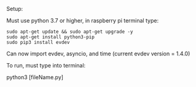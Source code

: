 Setup:

  Must use python 3.7 or higher, in raspberry pi terminal type:
  
    sudo apt-get update && sudo apt-get upgrade -y
    sudo apt-get install python3-pip
    sudo pip3 install evdev
    
Can now import evdev, asyncio, and time (current evdev version = 1.4.0)

To run, must type into terminal:

python3 [fileName.py]
